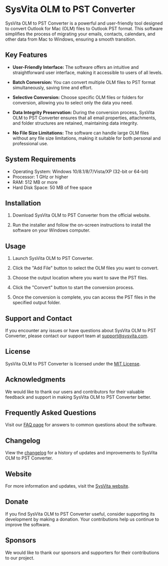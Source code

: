 # SysVita OLM to PST Converter

SysVita OLM to PST Converter is a powerful and user-friendly tool designed to convert Outlook for Mac (OLM) files to Outlook PST format. This software simplifies the process of migrating your emails, contacts, calendars, and other data from Mac to Windows, ensuring a smooth transition.

## Key Features

- **User-Friendly Interface:** The software offers an intuitive and straightforward user interface, making it accessible to users of all levels.

- **Batch Conversion:** You can convert multiple OLM files to PST format simultaneously, saving time and effort.

- **Selective Conversion:** Choose specific OLM files or folders for conversion, allowing you to select only the data you need.

- **Data Integrity Preservation:** During the conversion process, SysVita OLM to PST Converter ensures that all email properties, attachments, and folder structures are retained, maintaining data integrity.

- **No File Size Limitations:** The software can handle large OLM files without any file size limitations, making it suitable for both personal and professional use.

## System Requirements

- Operating System: Windows 10/8.1/8/7/Vista/XP (32-bit or 64-bit)
- Processor: 1 GHz or higher
- RAM: 512 MB or more
- Hard Disk Space: 50 MB of free space

## Installation

1. Download SysVita OLM to PST Converter from the official website.

2. Run the installer and follow the on-screen instructions to install the software on your Windows computer.

## Usage

1. Launch SysVita OLM to PST Converter.

2. Click the "Add File" button to select the OLM files you want to convert.

3. Choose the output location where you want to save the PST files.

4. Click the "Convert" button to start the conversion process.

5. Once the conversion is complete, you can access the PST files in the specified output folder.

## Support and Contact

If you encounter any issues or have questions about SysVita OLM to PST Converter, please contact our support team at [support@sysvita.com](mailto:support@sysvita.com).

## License

SysVita OLM to PST Converter is licensed under the [MIT License](LICENSE).

## Acknowledgments

We would like to thank our users and contributors for their valuable feedback and support in making SysVita OLM to PST Converter better.

## Frequently Asked Questions

Visit our [FAQ page](https://www.sysvita.com/faqs.html) for answers to common questions about the software.

## Changelog

View the [changelog](CHANGELOG.md) for a history of updates and improvements to SysVita OLM to PST Converter.

## Website

For more information and updates, visit the [SysVita website](https://www.sysvita.com/).

## Donate

If you find SysVita OLM to PST Converter useful, consider supporting its development by making a donation. Your contributions help us continue to improve the software.

## Sponsors

We would like to thank our sponsors and supporters for their contributions to our project.

